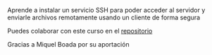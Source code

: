 Aprende a instalar un servicio SSH para poder acceder al servidor y enviarle archivos remotamente usando un cliente de forma segura

Puedes colaborar con este curso en el [repositorio](https://github.com/DavidLMS/katacoda-scenarios/tree/master/ssh)

Gracias a Miquel Boada por su aportación
